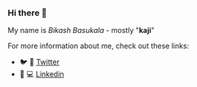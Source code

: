 ### Hi there 👋

My name is *Bikash Basukala* - mostly "**kaji**" 

For more information about me, check out these links:

 - :bird: :hatching_chick: [Twitter](https://twitter.com/kajisaap/)
 - :office: :computer: [Linkedin](https://www.linkedin.com/in/kajibikash)

